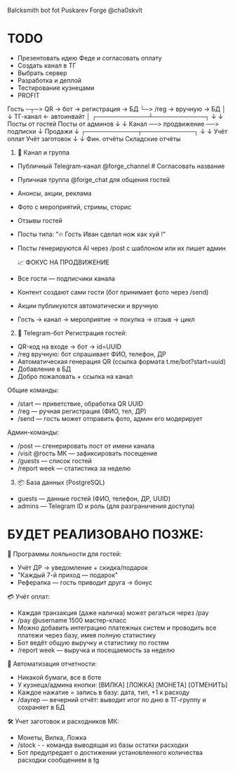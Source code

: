 Balcksmith bot fot Puskarev Forge @cha0skvlt


# TODO
  - Презентовать идею Феде и согласовать оплату
  - Создать канал в ТГ
  - Выбрать сервер
  - Разработка и деплой
  - Тестирование кузнецами
  - PROFIT


Гость ─┬─> QR → бот → регистрация → БД
       └─> /reg → вручную → БД
                     │
                     ↓
                ТГ-канал ← автоинвайт
                     │
        ┌────────────┴────────────┐
        ↓                         ↓
  Посты от гостей           Посты от админов
        ↓                         ↓
      Канал ──> продвижение ──> подписки
                     ↓
                  Продажи
                     ↓
        ┌────────────┬────────────┐
        ↓                         ↓
     Учёт оплат              Учёт заготовок
        ↓                         ↓
   Фин. отчёты              Складские отчёты


1. 📱 Канал и группа 
  - Публичный Telegram-канал @forge_channel                                 # Согласовать название
  - Пуличная труппа @forge_chat для общения гостей
  - Анонсы, акции, реклама
  - Фото с мероприятий, стримы, сторис
  - Отзывы гостей
  - Посты типа: "🔥 Гость Иван сделал нож как хуй !"
  - Посты генерируются AI через /post с шаблоном или их пишет админ

    📈 ФОКУС НА ПРОДВИЖЕНИЕ
  - Все гости — подписчики канала 
  - Контент создают сами гости (бот принимает фото через /send)
  - Акции публикуются автоматически и вручную
  - Гость → канал → мероприятие → покупка → отзыв → цикл

2. 🤖 Telegram-бот
 Регистрация гостей:
  - QR-код на входе → бот → id=UUID
  - /reg вручную: бот спрашивает ФИО, телефон, ДР
  - Автоматическая генерация QR (ссылка формата t.me/bot?start=uuid)
  - Добавление в БД
  - Добро пожаловать + ссылка на канал

 Общие команды:
  - /start — приветствие, обработка QR UUID
  - /reg — ручная регистрация (ФИО, тел, ДР)        
  - /send — гость может отправить фото, админ его модерирует

  Админ-команды:
  - /post — сгенерировать пост от имени канала
  - /visit @гость МК — зафиксировать посещение
  - /guests — список гостей
  - /report week — статистика за неделю

3. 📦 База данных (PostgreSQL)
  - guests — данные гостей (ФИО, телефон, ДР, UUID)
  - admins — Telegram ID и роль (для разграничения доступа)


# БУДЕТ РЕАЛИЗОВАНО ПОЗЖЕ:

🎁 Программы лояльности для гостей:
  - Учёт ДР → уведомление + скидка/подарок
  - "Каждый 7-й приход — подарок"
  - Рефералка — гость приводит друга → бонус

💳 Учёт оплат:
  - Каждая транзакция (даже наличка) может регаться через /pay
  - /pay @username 1500 мастер-класс
  - Можно добавить интеграцию платежных систем и проводить 
    все платежи через базу, имея полную статистику
  - Бот ведёт общую выручку и статистику по гостям
  - /report week — выручка и посещаемость за неделю

🧾 Автоматизация отчетности:
  - Никакой бумаги, все в боте
  - У кузнеца/админа кнопки: [ВИЛКА] [ЛОЖКА] [МОНЕТА] [ОТМЕНИТЬ]
  - Каждое нажатие = запись в базу: дата, тип, +1 к расходу
  - /dayrep — вечерний отчёт: выводит итог по дню в ТГ-группу и сохраняет в БД

🛠️ Учет заготовок и расходников МК:
  - Монеты, Вилка, Ложка
  - /stock  - - команда выводящая из базы остатки расходки
  - Бот предупредает о достижении установленного количества расходки сообщением в tg
